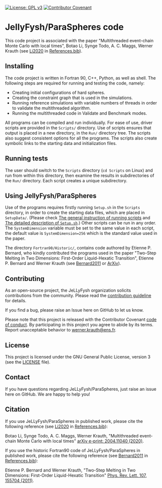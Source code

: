 [![License: GPL v3](https://img.shields.io/badge/License-GPLv3-blue.svg)](LICENSE)
[![Contributor Covenant](https://img.shields.io/badge/Contributor%20Covenant-v1.4%20adopted-ff69b4.svg)](CODE_OF_CONDUCT.md)


# JellyFysh/ParaSpheres code

This code project is associated with the paper "Multithreaded event-chain Monte
Carlo with local times", Botao Li, Synge Todo, A. C. Maggs, Werner Krauth
(see [Li2020](https://arxiv.org/abs/2004.11040) in [References.bib](References.bib)).

## Installing

The code project is written in Fortran 90, C++, Python, as well as shell.
The following steps are required for running and testing the code, namely:

* Creating initial configurations of hard spheres.
* Creating the constraint graph that is used in the simulations.
* Running reference simulations with variable numbers of threads in order to
validate the multithreaded algorithm.
* Running the multithreaded code in Validate and Benchmark modes.

All programs can be compiled and run individually. For ease of use, driver scripts are provided
in the `Scripts/` directory. Use of scripts ensures that output is placed
in a new directory, in the `Run/` directory tree. The scripts also suggest consistent options
for all the programs. The scripts also create symbolic links to the starting
data and initialization files.

## Running tests

The user should switch to the `Scripts` directory (`cd Scripts` on Linux) and
run from within this directory, then examine the results in subdirectories of
the  `Run/` directory. Each script creates a unique subdirectory.

## Using JellyFysh/ParaSpheres

Use of the programs requires firstly running `Setup.sh` in the `Scripts` directory, 
in order to create the starting data files, which are placed in `SetupData/`. 
(Please check [The general instruction of running scripts](Scripts/README.md) and 
[The detailed description of `Setup.sh`](Scripts/README.md#setupsh).)
Other scripts can be run
in any order. The `SystemDimension` variable must be set to the same value
in each script, the default value is `SystemDimension=256` which is the standard value
used in the paper.


The directory `Fortran90/Historic/`, contains code
authored by Etienne P. Bernard, who kindly contributed the
programs used in the paper "Two-Step Melting in Two
Dimensions: First-Order Liquid-Hexatic Transition", Etienne P. Bernard and
Werner Krauth (see [Bernard2011](https://doi.org/10.1103/PhysRevLett.107.155704)
or [ArXiv](https://arxiv.org/abs/1102.4094)).

## Contributing

As an open-source project, the JeLLyFysh organization solicits contributions
from the community. Please read 
the [contribution guideline](CONTRIBUTING.md) for details.

If you find a bug, please raise an Issue here on GitHub to let us know.

Please note that this project is released with the Contributor Covenant [code of
conduct](CODE_OF_CONDUCT.md). By 
participating in this project you agree to abide by its terms. Report
unacceptable behavior to 
[werner.krauth@ens.fr](mailto:werner.krauth@ens.fr).

## License

This project is licensed under the GNU General Public License, version 3 (see
the [LICENSE](LICENSE) file).

## Contact

If you have questions regarding JeLLyFysh/ParaSpheres, just raise an issue
here on GitHub. We are happy to help you!

## Citation

If you use JeLLyFysh/ParaSpheres in published work, please cite the following reference (see
[Li2020](https://arxiv.org/abs/2004.11040) in [References.bib](References.bib)):

Botao Li, Synge Todo, A. C. Maggs, Werner Krauth,
"Multithreaded event-chain Monte Carlo with local times"
[arXiv e-print:  2004.11040 (2020)](https://arxiv.org/abs/2004.11040).

If you use the historic Fortran90 code of JeLLyFysh/ParaSpheres in published work, please cite the
following reference (see [Bernard2011](https://doi.org/10.1103/PhysRevLett.107.155704) in [References.bib](References.bib)):

Etienne P. Bernard and Werner Krauth, "Two-Step Melting in Two
Dimensions: First-Order Liquid-Hexatic Transition"
[Phys. Rev. Lett. 107, 155704 (2011)](https://doi.org/10.1103/PhysRevLett.107.155704).
